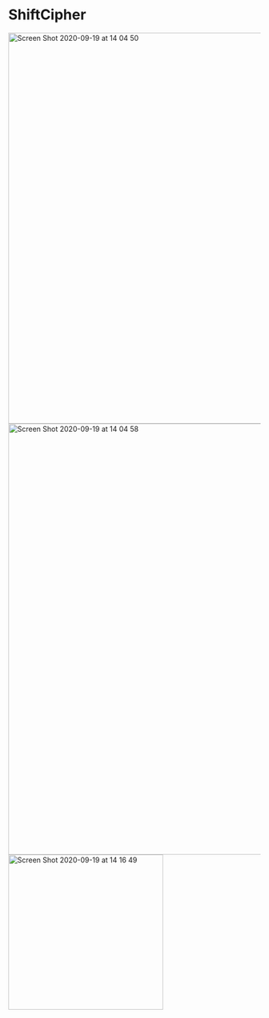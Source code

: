 # ShiftCipher
<img width="779" alt="Screen Shot 2020-09-19 at 14 04 50" src="https://user-images.githubusercontent.com/47979109/93661398-b7d2eb80-fa81-11ea-841b-72feeaf5c622.png">
<img width="859" alt="Screen Shot 2020-09-19 at 14 04 58" src="https://user-images.githubusercontent.com/47979109/93661403-bbff0900-fa81-11ea-8a68-415d7762648e.png">
<img width="309" alt="Screen Shot 2020-09-19 at 14 16 49" src="https://user-images.githubusercontent.com/47979109/93661547-d1286780-fa82-11ea-9ea5-4522c493279a.png">
